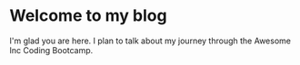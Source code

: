 # Welcome to my blog

I'm glad you are here. I plan to talk about my journey through the Awesome Inc Coding Bootcamp.
